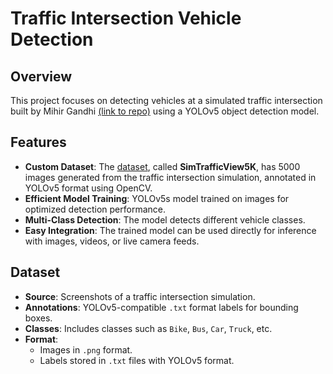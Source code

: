 # **Traffic Intersection Vehicle Detection**


## Overview
This project focuses on detecting vehicles at a simulated traffic intersection built by Mihir Gandhi [(link to repo)](https://github.com/mihir-m-gandhi/Traffic-Intersection-Simulation-with-Stats/tree/main) using a YOLOv5 object detection model. 

## Features
- **Custom Dataset**: The [dataset](https://universe.roboflow.com/sg-icrum/simtrafficview5k), called **SimTrafficView5K**, has 5000 images generated from the  traffic intersection simulation, annotated in YOLOv5 format using OpenCV.
- **Efficient Model Training**: YOLOv5s model trained on images for optimized detection performance.
- **Multi-Class Detection**: The model detects different vehicle classes.
- **Easy Integration**: The trained model can be used directly for inference with images, videos, or live camera feeds.

## Dataset
- **Source**: Screenshots of a traffic intersection simulation.
- **Annotations**: YOLOv5-compatible `.txt` format labels for bounding boxes.
- **Classes**: Includes classes such as `Bike`, `Bus`, `Car`, `Truck`, etc.
- **Format**: 
  - Images in `.png` format.
  - Labels stored in `.txt` files with YOLOv5 format.


